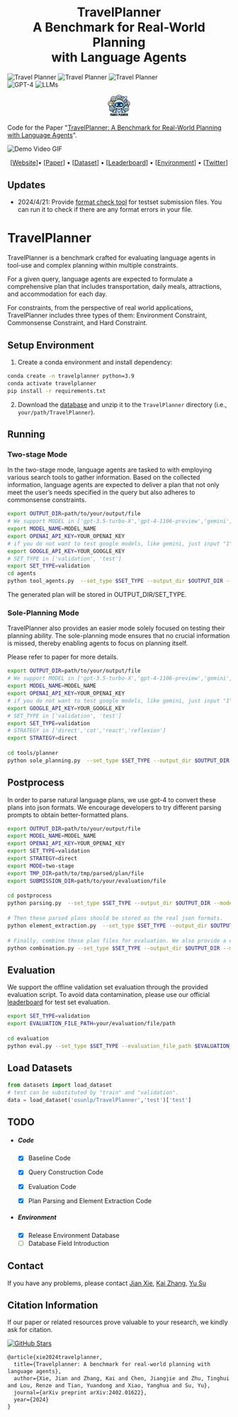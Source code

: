 <h1 align="center">TravelPlanner<br> A Benchmark for Real-World Planning<br> with Language Agents </h1>

![Travel Planner](https://img.shields.io/badge/Task-Planning-blue)
![Travel Planner](https://img.shields.io/badge/Task-Tool_Use-blue) 
![Travel Planner](https://img.shields.io/badge/Task-Language_Agents-blue)  
![GPT-4](https://img.shields.io/badge/Model-GPT--4-green) 
![LLMs](https://img.shields.io/badge/Model-LLMs-green)

<p align="center">
    <img src="images/icon.png" width="10%"> <br>
</p>

Code for the Paper "[TravelPlanner: A Benchmark for Real-World Planning with Language Agents](http://arxiv.org/abs/2402.01622)".

![Demo Video GIF](images/TravelPlanner.gif)

<p align="center">
[<a href="https://osu-nlp-group.github.io/TravelPlanner/">Website</a>]•
[<a href="http://arxiv.org/abs/2402.01622">Paper</a>] •
[<a href="https://huggingface.co/datasets/osunlp/TravelPlanner">Dataset</a>] •
[<a href="https://huggingface.co/spaces/osunlp/TravelPlannerLeaderboard">Leaderboard</a>] •
[<a href="https://huggingface.co/spaces/osunlp/TravelPlannerEnvironment">Environment</a>] •
[<a href="https://twitter.com/ysu_nlp/status/1754365367294562680">Twitter</a>]
</p>

## Updates

- 2024/4/21: Provide [format check tool](./postprocess/format_check.py)  for testset submission files.  You can run it to check if there are any format errors in your file.

# TravelPlanner

TravelPlanner is a benchmark crafted for evaluating language agents in tool-use and complex planning within multiple constraints.

For a given query, language agents are expected to formulate a comprehensive plan that includes transportation, daily meals, attractions, and accommodation for each day.

For constraints, from the perspective of real world applications, TravelPlanner includes three types of them: Environment Constraint, Commonsense Constraint, and Hard Constraint. 


## Setup Environment

1. Create a conda environment and install dependency:
```bash
conda create -n travelplanner python=3.9
conda activate travelplanner
pip install -r requirements.txt
```

2. Download the [database](https://drive.google.com/file/d/1pF1Sw6pBmq2sFkJvm-LzJOqrmfWoQgxE/view?usp=drive_link) and unzip it to the `TravelPlanner` directory (i.e., `your/path/TravelPlanner`).

## Running
### Two-stage Mode

In the two-stage mode, language agents are tasked to with employing various search tools to gather information.
Based on the collected information, language agents are expected to deliver a plan that not only meet the user’s needs specified in the query but also adheres to commonsense constraints.

```bash
export OUTPUT_DIR=path/to/your/output/file
# We support MODEL in ['gpt-3.5-turbo-X','gpt-4-1106-preview','gemini','mistral-7B-32K','mixtral']
export MODEL_NAME=MODEL_NAME
export OPENAI_API_KEY=YOUR_OPENAI_KEY
# if you do not want to test google models, like gemini, just input "1".
export GOOGLE_API_KEY=YOUR_GOOGLE_KEY
# SET_TYPE in ['validation', 'test']
export SET_TYPE=validation
cd agents
python tool_agents.py  --set_type $SET_TYPE --output_dir $OUTPUT_DIR --model_name $MODEL_NAME
```
The generated plan will be stored in OUTPUT_DIR/SET_TYPE.

### Sole-Planning Mode

TravelPlanner also provides an easier mode solely focused on testing their planning ability.
The sole-planning mode ensures that no crucial information is missed, thereby enabling agents to focus on planning itself.

Please refer to paper for more details.

```bash
export OUTPUT_DIR=path/to/your/output/file
# We support MODEL in ['gpt-3.5-turbo-X','gpt-4-1106-preview','gemini','mistral-7B-32K','mixtral']
export MODEL_NAME=MODEL_NAME
export OPENAI_API_KEY=YOUR_OPENAI_KEY
# if you do not want to test google models, like gemini, just input "1".
export GOOGLE_API_KEY=YOUR_GOOGLE_KEY
# SET_TYPE in ['validation', 'test']
export SET_TYPE=validation
# STRATEGY in ['direct','cot','react','reflexion']
export STRATEGY=direct

cd tools/planner
python sole_planning.py  --set_type $SET_TYPE --output_dir $OUTPUT_DIR --model_name $MODEL_NAME --strategy $STRATEGY
```

## Postprocess

In order to parse natural language plans, we use gpt-4 to convert these plans into json formats. We encourage developers to try different parsing prompts to obtain better-formatted plans.

```bash
export OUTPUT_DIR=path/to/your/output/file
export MODEL_NAME=MODEL_NAME
export OPENAI_API_KEY=YOUR_OPENAI_KEY
export SET_TYPE=validation
export STRATEGY=direct
export MODE=two-stage
export TMP_DIR=path/to/tmp/parsed/plan/file
export SUBMISSION_DIR=path/to/your/evaluation/file

cd postprocess
python parsing.py  --set_type $SET_TYPE --output_dir $OUTPUT_DIR --model_name $MODEL_NAME --strategy $STRATEGY --mode $MODE --tmp_dir $TMP_DIR

# Then these parsed plans should be stored as the real json formats.
python element_extraction.py  --set_type $SET_TYPE --output_dir $OUTPUT_DIR --model_name $MODEL_NAME --strategy $STRATEGY --mode $MODE --tmp_dir $TMP_DIR

# Finally, combine these plan files for evaluation. We also provide a evaluation example file "example_evaluation.jsonl" in the postprocess folder.
python combination.py --set_type $SET_TYPE --output_dir $OUTPUT_DIR --model_name $MODEL_NAME --strategy $STRATEGY --mode $MODE  --submission_file_dir $SUBMISSION_DIR
```

## Evaluation

We support the offline validation set evaluation through the provided evaluation script. To avoid data contamination, please use our official [leaderboard](https://huggingface.co/spaces/osunlp/TravelPlannerLeaderboard) for test set evaluation.

```bash
export SET_TYPE=validation
export EVALUATION_FILE_PATH=your/evaluation/file/path

cd evaluation
python eval.py --set_type $SET_TYPE --evaluation_file_path $EVALUATION_FILE_PATH
```

## Load Datasets

```python
from datasets import load_dataset
# test can be substituted by "train" and "validation".
data = load_dataset('osunlp/TravelPlanner','test')['test']
```

## TODO

- ##### Code

  - [x] Baseline Code

  - [x] Query Construction Code

  - [x] Evaluation Code
  - [x] Plan Parsing and Element Extraction Code

- ##### Environment

  - [x] Release Environment Database
  - [ ] Database Field Introduction

## Contact

If you have any problems, please contact 
[Jian Xie](mailto:jianx0321@gmail.com),
[Kai Zhang](mailto:zhang.13253@osu.edu),
[Yu Su](mailto:su.809@osu.edu)

## Citation Information

If our paper or related resources prove valuable to your research, we kindly ask for citation. 

<a href="https://github.com/OSU-NLP-Group/TravelPlanner"><img src="https://img.shields.io/github/stars/OSU-NLP-Group/TravelPlanner?style=social&label=TravelPanner" alt="GitHub Stars"></a>

```
@article{xie2024travelplanner,
  title={Travelplanner: A benchmark for real-world planning with language agents},
  author={Xie, Jian and Zhang, Kai and Chen, Jiangjie and Zhu, Tinghui and Lou, Renze and Tian, Yuandong and Xiao, Yanghua and Su, Yu},
  journal={arXiv preprint arXiv:2402.01622},
  year={2024}
}
```
